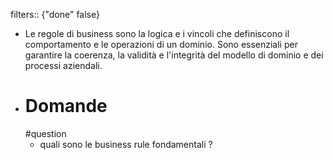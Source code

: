 filters:: {"done" false}

- Le regole di business sono la logica e i vincoli che definiscono il comportamento e le operazioni di un dominio. Sono essenziali per garantire la coerenza, la validità e l'integrità del modello di dominio e dei processi aziendali.
- # Domande
  #question
	- quali sono le business rule fondamentali ?